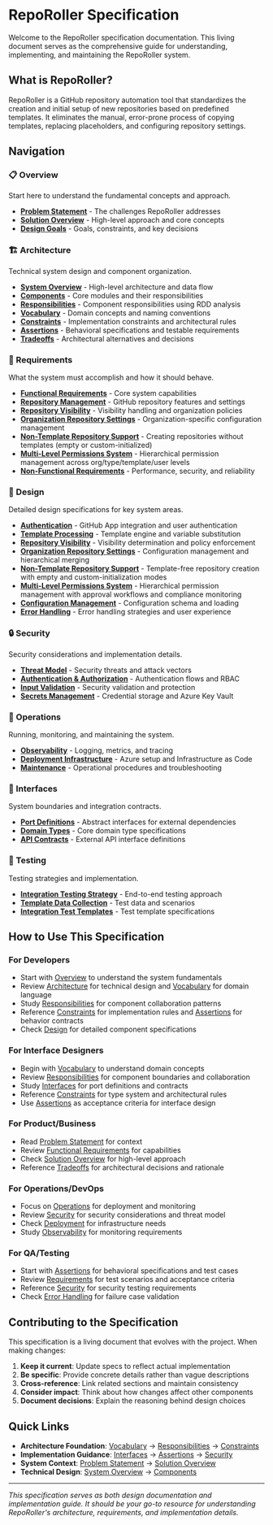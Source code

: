 # RepoRoller Specification

Welcome to the RepoRoller specification documentation. This living document serves as the comprehensive guide for understanding, implementing, and maintaining the RepoRoller system.

## What is RepoRoller?

RepoRoller is a GitHub repository automation tool that standardizes the creation and initial setup of new repositories based on predefined templates. It eliminates the manual, error-prone process of copying templates, replacing placeholders, and configuring repository settings.

## Navigation

### 📋 Overview

Start here to understand the fundamental concepts and approach.

- [**Problem Statement**](overview/problem-statement.md) - The challenges RepoRoller addresses
- [**Solution Overview**](overview/solution-overview.md) - High-level approach and core concepts
- [**Design Goals**](overview/design-goals.md) - Goals, constraints, and key decisions

### 🏗️ Architecture

Technical system design and component organization.

- [**System Overview**](architecture/system-overview.md) - High-level architecture and data flow
- [**Components**](architecture/components.md) - Core modules and their responsibilities
- [**Responsibilities**](responsibilities.md) - Component responsibilities using RDD analysis
- [**Vocabulary**](vocabulary.md) - Domain concepts and naming conventions
- [**Constraints**](constraints.md) - Implementation constraints and architectural rules
- [**Assertions**](assertions.md) - Behavioral specifications and testable requirements
- [**Tradeoffs**](tradeoffs.md) - Architectural alternatives and decisions

### 📝 Requirements

What the system must accomplish and how it should behave.

- [**Functional Requirements**](requirements/functional-requirements.md) - Core system capabilities
- [**Repository Management**](requirements/repository-management.md) - GitHub repository features and settings
- [**Repository Visibility**](requirements/repository-visibility.md) - Visibility handling and organization policies
- [**Organization Repository Settings**](requirements/organization-repository-settings.md) - Organization-specific configuration management
- [**Non-Template Repository Support**](requirements/empty-repository-support.md) - Creating repositories without templates (empty or custom-initialized)
- [**Multi-Level Permissions System**](requirements/multi-level-permissions.md) - Hierarchical permission management across org/type/template/user levels
- [**Non-Functional Requirements**](requirements/non-functional-requirements.md) - Performance, security, and reliability

### 🎨 Design

Detailed design specifications for key system areas.

- [**Authentication**](design/authentication.md) - GitHub App integration and user authentication
- [**Template Processing**](design/template-processing.md) - Template engine and variable substitution
- [**Repository Visibility**](design/repository-visibility.md) - Visibility determination and policy enforcement
- [**Organization Repository Settings**](design/organization-repository-settings.md) - Configuration management and hierarchical merging
- [**Non-Template Repository Support**](design/empty-repository-support.md) - Template-free repository creation with empty and custom-initialization modes
- [**Multi-Level Permissions System**](design/multi-level-permissions.md) - Hierarchical permission management with approval workflows and compliance monitoring
- [**Configuration Management**](design/configuration-management.md) - Configuration schema and loading
- [**Error Handling**](design/error-handling.md) - Error handling strategies and user experience

### 🔒 Security

Security considerations and implementation details.

- [**Threat Model**](security/threat-model.md) - Security threats and attack vectors
- [**Authentication & Authorization**](security/authentication-authorization.md) - Authentication flows and RBAC
- [**Input Validation**](security/input-validation.md) - Security validation and protection
- [**Secrets Management**](security/secrets-management.md) - Credential storage and Azure Key Vault

### 🔧 Operations

Running, monitoring, and maintaining the system.

- [**Observability**](operations/observability.md) - Logging, metrics, and tracing
- [**Deployment Infrastructure**](operations/deployment-infrastructure.md) - Azure setup and Infrastructure as Code
- [**Maintenance**](operations/maintenance.md) - Operational procedures and troubleshooting

### 🔌 Interfaces

System boundaries and integration contracts.

- [**Port Definitions**](interfaces/ports.md) - Abstract interfaces for external dependencies
- [**Domain Types**](interfaces/domain-types.md) - Core domain type specifications
- [**API Contracts**](interfaces/api-contracts.md) - External API interface definitions

### 🧪 Testing

Testing strategies and implementation.

- [**Integration Testing Strategy**](testing/integration-testing-strategy.md) - End-to-end testing approach
- [**Template Data Collection**](testing/template-data-collection.md) - Test data and scenarios
- [**Integration Test Templates**](testing/integration-test-templates.md) - Test template specifications

## How to Use This Specification

### For Developers

- Start with [Overview](overview/) to understand the system fundamentals
- Review [Architecture](architecture/) for technical design and [Vocabulary](vocabulary.md) for domain language
- Study [Responsibilities](responsibilities.md) for component collaboration patterns
- Reference [Constraints](constraints.md) for implementation rules and [Assertions](assertions.md) for behavior contracts
- Check [Design](design/) for detailed component specifications

### For Interface Designers

- Begin with [Vocabulary](vocabulary.md) to understand domain concepts
- Review [Responsibilities](responsibilities.md) for component boundaries and collaboration
- Study [Interfaces](interfaces/) for port definitions and contracts
- Reference [Constraints](constraints.md) for type system and architectural rules
- Use [Assertions](assertions.md) as acceptance criteria for interface design

### For Product/Business

- Read [Problem Statement](overview/problem-statement.md) for context
- Review [Functional Requirements](requirements/functional-requirements.md) for capabilities
- Check [Solution Overview](overview/solution-overview.md) for high-level approach
- Reference [Tradeoffs](tradeoffs.md) for architectural decisions and rationale

### For Operations/DevOps

- Focus on [Operations](operations/) for deployment and monitoring
- Review [Security](security/) for security considerations and threat model
- Check [Deployment](architecture/deployment.md) for infrastructure needs
- Study [Observability](operations/observability.md) for monitoring requirements

### For QA/Testing

- Start with [Assertions](assertions.md) for behavioral specifications and test cases
- Review [Requirements](requirements/) for test scenarios and acceptance criteria
- Reference [Security](security/) for security testing requirements
- Check [Error Handling](design/error-handling.md) for failure case validation

## Contributing to the Specification

This specification is a living document that evolves with the project. When making changes:

1. **Keep it current**: Update specs to reflect actual implementation
2. **Be specific**: Provide concrete details rather than vague descriptions
3. **Cross-reference**: Link related sections and maintain consistency
4. **Consider impact**: Think about how changes affect other components
5. **Document decisions**: Explain the reasoning behind design choices

## Quick Links

- **Architecture Foundation**: [Vocabulary](vocabulary.md) → [Responsibilities](responsibilities.md) → [Constraints](constraints.md)
- **Implementation Guidance**: [Interfaces](interfaces/) → [Assertions](assertions.md) → [Security](security/)
- **System Context**: [Problem Statement](overview/problem-statement.md) → [Solution Overview](overview/solution-overview.md)
- **Technical Design**: [System Overview](architecture/system-overview.md) → [Components](architecture/components.md)

---

*This specification serves as both design documentation and implementation guide. It should be your go-to resource for understanding RepoRoller's architecture, requirements, and implementation details.*
